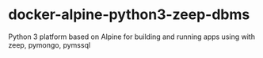 # docker-alpine-python3-zeep-dbms
Python 3 platform based on Alpine for building and running apps using with zeep, pymongo, pymssql

